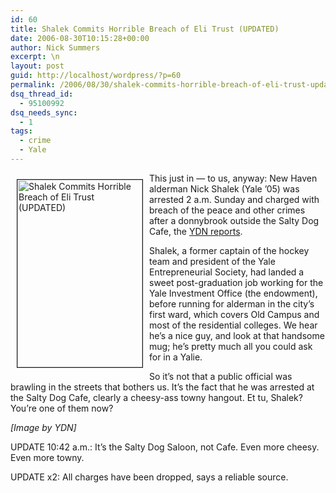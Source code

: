 ```yaml
---
id: 60
title: Shalek Commits Horrible Breach of Eli Trust (UPDATED)
date: 2006-08-30T10:15:28+00:00
author: Nick Summers
excerpt: \n
layout: post
guid: http://localhost/wordpress/?p=60
permalink: /2006/08/30/shalek-commits-horrible-breach-of-eli-trust-updated/
dsq_thread_id:
  - 95100992
dsq_needs_sync:
  - 1
tags:
  - crime
  - Yale
---
```

<img width="200" vspace="10" hspace="10" height="300" border="1" align="left" src="http://www.ivygateblog.com/wp-content/uploads/2006/08/shalek.jpg" alt="Shalek Commits Horrible Breach of Eli Trust (UPDATED)" />This just in &#8212; to us, anyway: New Haven alderman Nick Shalek (Yale &#8217;05) was arrested 2 a.m. Sunday and charged with breach of the peace and other crimes after a donnybrook outside the Salty Dog Cafe, the [YDN reports](http://www.yaledailynews.com/Article.aspx?ArticleID=32970).

Shalek, a former captain of the hockey team and president of the Yale Entrepreneurial Society, had landed a sweet post-graduation job working for the Yale Investment Office (the endowment), before running for alderman in the city&#8217;s first ward, which covers Old Campus and most of the residential colleges. We hear he&#8217;s a nice guy, and look at that handsome mug; he&#8217;s pretty much all you could ask for in a Yalie.

So it&#8217;s not that a public official was brawling in the streets that bothers us. It&#8217;s the fact that he was arrested at the Salty Dog Cafe, clearly a cheesy-ass towny hangout. Et tu, Shalek? You&#8217;re one of them now?

_[Image by YDN]_

UPDATE 10:42 a.m.: It&#8217;s the Salty Dog Saloon, not Cafe. Even more cheesy. Even more towny.

UPDATE x2: All charges have been dropped, says a reliable source.